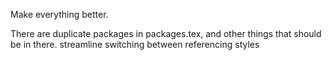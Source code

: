 Make everything better.

There are duplicate packages in packages.tex, and other things that should be in there.
streamline switching between referencing styles
